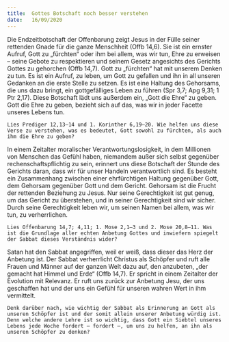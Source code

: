 ```yaml
---
title:  Gottes Botschaft noch besser verstehen
date:   16/09/2020
---
```


Die Endzeitbotschaft der Offenbarung zeigt Jesus in der Fülle seiner rettenden Gnade für die ganze Menschheit (Offb 14,6). Sie ist ein ernster Aufruf, Gott zu „fürchten“ oder ihm bei allem, was wir tun, Ehre zu erweisen – seine Gebote zu respektieren und seinem Gesetz angesichts des Gerichts Gottes zu gehorchen (Offb 14,7). Gott zu „fürchten“ hat mit unserem Denken zu tun. Es ist ein Aufruf, zu leben, um Gott zu gefallen und ihn in all unseren Gedanken an die erste Stelle zu setzen. Es ist eine Haltung des Gehorsams, die uns dazu bringt, ein gottgefälliges Leben zu führen (Spr 3,7; Apg 9,31; 1 Ptr 2,17). Diese Botschaft lädt uns außerdem ein, „Gott die Ehre“ zu geben. Gott die Ehre zu geben, bezieht sich auf das, was wir in jeder Facette unseres Lebens tun.

`Lies Prediger 12,13–14 und 1. Korinther 6,19–20. Wie helfen uns diese Verse zu verstehen, was es bedeutet, Gott sowohl zu fürchten, als auch ihm die Ehre zu geben?`

In einem Zeitalter moralischer Verantwortungslosigkeit, in dem Millionen von Menschen das Gefühl haben, niemandem außer sich selbst gegenüber rechenschaftspflichtig zu sein, erinnert uns diese Botschaft der Stunde des Gerichts daran, dass wir für unser Handeln verantwortlich sind. Es besteht ein Zusammenhang zwischen einer ehrfürchtigen Haltung gegenüber Gott, dem Gehorsam gegenüber Gott und dem Gericht. Gehorsam ist die Frucht der rettenden Beziehung zu Jesus. Nur seine Gerechtigkeit ist gut genug, um das Gericht zu überstehen, und in seiner Gerechtigkeit sind wir sicher. Durch seine Gerechtigkeit leben wir, um seinen Namen bei allem, was wir tun, zu verherrlichen.

`Lies Offenbarung 14,7; 4,11; 1. Mose 2,1–3 und 2. Mose 20,8–11. Was ist die Grundlage aller echten Anbetung Gottes und inwiefern spiegelt der Sabbat dieses Verständnis wider?`

Satan hat den Sabbat angegriffen, weil er weiß, dass dieser das Herz der Anbetung ist. Der Sabbat verherrlicht Christus als Schöpfer und ruft alle Frauen und Männer auf der ganzen Welt dazu auf, den anzubeten, „der gemacht hat Himmel und Erde“ (Offb 14,7). Er spricht in einem Zeitalter der Evolution mit Relevanz. Er ruft uns zurück zur Anbetung Jesu, der uns geschaffen hat und der uns ein Gefühl für unseren wahren Wert in ihm vermittelt.

`Denk darüber nach, wie wichtig der Sabbat als Erinnerung an Gott als unseren Schöpfer ist und der somit allein unserer Anbetung würdig ist. Denn welche andere Lehre ist so wichtig, dass Gott ein Siebtel unseres Lebens jede Woche fordert – fordert –, um uns zu helfen, an ihn als unseren Schöpfer zu denken?`